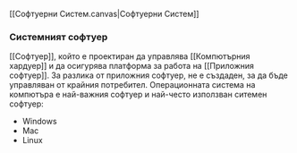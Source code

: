 [[Софтуерни Систем.canvas|Софтуерни Систем]]
### Системният софтуер 
[[Софтуер]], който е проектиран да управлява [[Компютърния хардуер]] и да осигурява платформа за работа на [[Приложния софтуер]]. За разлика от приложния софтуер, не е създаден, за да бъде управляван от крайния потребител.
Операционната система на компютъра е най-важния софтуер и най-често използван ситемен софтуер:
- Windows
- Mac
- Linux